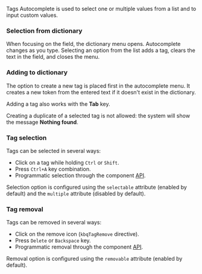 Tags Autocomplete is used to select one or multiple values from a list and to input custom values.

<!-- example(tag-autocomplete) -->

### Selection from dictionary

When focusing on the field, the dictionary menu opens. Autocomplete changes as you type. Selecting an option from the list adds a tag, clears the text in the field, and closes the menu.

<!-- example(tag-autocomplete-option-operations) -->

### Adding to dictionary

The option to create a new tag is placed first in the autocomplete menu. It creates a new token from the entered text if it doesn't exist in the dictionary.

Adding a tag also works with the **Tab** key.

Creating a duplicate of a selected tag is not allowed: the system will show the message **Nothing found**.

<!-- example(tag-autocomplete-option-operations) -->

### Tag selection

Tags can be selected in several ways:

- Click on a tag while holding `Ctrl` or `Shift`.
- Press `Ctrl+A` key combination.
- Programmatic selection through the component [API](/en/components/tag/api).

Selection option is configured using the `selectable` attribute (enabled by default) and the `multiple` attribute (disabled by default).

### Tag removal

Tags can be removed in several ways:

- Click on the remove icon (`kbqTagRemove` directive).
- Press `Delete` or `Backspace` key.
- Programmatic removal through the component [API](/en/components/tag/api).

Removal option is configured using the `removable` attribute (enabled by default).
